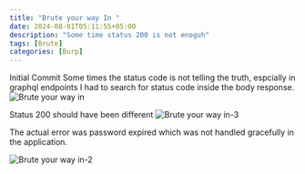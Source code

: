 ```yaml
---
title: "Brute your way In "
date: 2024-08-01T05:11:55+05:00
description: "Some time status 200 is not enoguh"
tags: [Brute]
categories: [Burp]
---
```

Initial Commit
Some times the status code is not telling the truth, espcially in graphql endpoints 
I had to search for status code inside the body response. 
![Brute your way in](https://github.com/user-attachments/assets/451858b7-b957-4f4d-97fe-e71ad6fc688b)

Status 200 should have been different 
![Brute your way in-3](https://github.com/user-attachments/assets/dec4d6dc-3530-4488-92cd-42210b3a931c)

The actual error was password expired which was not handled gracefully in the application.

![Brute your way in-2](https://github.com/user-attachments/assets/10201a33-c855-4b37-a700-feb90e0c7221)

